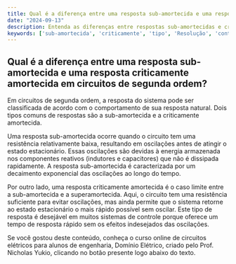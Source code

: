 ```yaml
---
title: Qual é a diferença entre uma resposta sub-amortecida e uma resposta criticamente amortecida em circuitos de segunda ordem?
date: "2024-09-13"
description: Entenda as diferenças entre respostas sub-amortecidas e criticamente amortecidas em circuitos de segunda ordem.
keywords: ['sub-amortecida', 'criticamente', 'tipo', 'Resolução', 'continuidade', 'Circuito', 'Resolvido']
---
```


## Qual é a diferença entre uma resposta sub-amortecida e uma resposta criticamente amortecida em circuitos de segunda ordem?

Em circuitos de segunda ordem, a resposta do sistema pode ser classificada de acordo com o comportamento de sua resposta natural. Dois tipos comuns de respostas são a sub-amortecida e a criticamente amortecida.

Uma resposta sub-amortecida ocorre quando o circuito tem uma resistência relativamente baixa, resultando em oscilações antes de atingir o estado estacionário. Essas oscilações são devidas à energia armazenada nos componentes reativos (indutores e capacitores) que não é dissipada rapidamente. A resposta sub-amortecida é caracterizada por um decaimento exponencial das oscilações ao longo do tempo.

Por outro lado, uma resposta criticamente amortecida é o caso limite entre a sub-amortecida e a superamortecida. Aqui, o circuito tem uma resistência suficiente para evitar oscilações, mas ainda permite que o sistema retorne ao estado estacionário o mais rápido possível sem oscilar. Este tipo de resposta é desejável em muitos sistemas de controle porque oferece um tempo de resposta rápido sem os efeitos indesejados das oscilações.

Se você gostou deste conteúdo, conheça o curso online de circuitos elétricos para alunos de engenharia, Domínio Elétrico, criado pelo Prof. Nicholas Yukio, clicando no botão presente logo abaixo do texto.